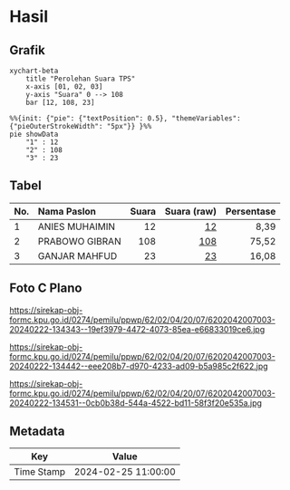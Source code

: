 # Hasil

## Grafik

```mermaid
xychart-beta
    title "Perolehan Suara TPS"
    x-axis [01, 02, 03]
    y-axis "Suara" 0 --> 108
    bar [12, 108, 23]
```

```mermaid
%%{init: {"pie": {"textPosition": 0.5}, "themeVariables": {"pieOuterStrokeWidth": "5px"}} }%%
pie showData
    "1" : 12
    "2" : 108
    "3" : 23
```

## Tabel

| No. | Nama Paslon    | Suara | Suara (raw) | Persentase |
|:--- |:-------------- | -----:| -----------:| ----------:|
| 1   | ANIES MUHAIMIN | 12    | [12][p-1]   | 8,39       |
| 2   | PRABOWO GIBRAN | 108   | [108][p-2]  | 75,52      |
| 3   | GANJAR MAHFUD  | 23    | [23][p-3]   | 16,08      |


[p-1]: https://github.com/gigit-pemilu/pemilu-2024-62-kalimantan-tengah/blob/main/pilpres/hitung-suara/sub/62-kalimantan-tengah/sub/02-kotawaringin-timur/sub/04-parenggean/sub/2007-barunang-miri/sub/003-tps/sub/paslon-1.txt
[p-2]: https://github.com/gigit-pemilu/pemilu-2024-62-kalimantan-tengah/blob/main/pilpres/hitung-suara/sub/62-kalimantan-tengah/sub/02-kotawaringin-timur/sub/04-parenggean/sub/2007-barunang-miri/sub/003-tps/sub/paslon-2.txt
[p-3]: https://github.com/gigit-pemilu/pemilu-2024-62-kalimantan-tengah/blob/main/pilpres/hitung-suara/sub/62-kalimantan-tengah/sub/02-kotawaringin-timur/sub/04-parenggean/sub/2007-barunang-miri/sub/003-tps/sub/paslon-3.txt

## Foto C Plano

https://sirekap-obj-formc.kpu.go.id/0274/pemilu/ppwp/62/02/04/20/07/6202042007003-20240222-134343--19ef3979-4472-4073-85ea-e66833019ce6.jpg

https://sirekap-obj-formc.kpu.go.id/0274/pemilu/ppwp/62/02/04/20/07/6202042007003-20240222-134442--eee208b7-d970-4233-ad09-b5a985c2f622.jpg

https://sirekap-obj-formc.kpu.go.id/0274/pemilu/ppwp/62/02/04/20/07/6202042007003-20240222-134531--0cb0b38d-544a-4522-bd11-58f3f20e535a.jpg


## Metadata

| Key        | Value               |
| ---------- | ------------------- |
| Time Stamp | 2024-02-25 11:00:00 |



